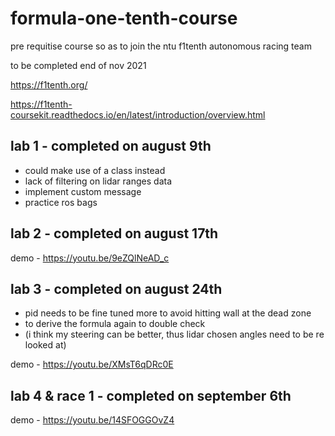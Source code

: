 # formula-one-tenth-course

pre requitise course so as to join the ntu f1tenth autonomous racing team 

to be completed end of nov 2021

https://f1tenth.org/

https://f1tenth-coursekit.readthedocs.io/en/latest/introduction/overview.html

## lab 1 - completed on august 9th

- could make use of a class instead
- lack of filtering on lidar ranges data
- implement custom message
- practice ros bags

## lab 2 - completed on august 17th

demo - https://youtu.be/9eZQlNeAD_c
    
## lab 3 - completed on august 24th

- pid needs to be fine tuned more to avoid hitting wall at the dead zone
- to derive the formula again to double check 
- (i think my steering can be better, thus lidar chosen angles need to be re looked at)

demo - https://youtu.be/XMsT6qDRc0E

## lab 4 & race 1 - completed on september 6th

demo - https://youtu.be/14SFOGGOvZ4
